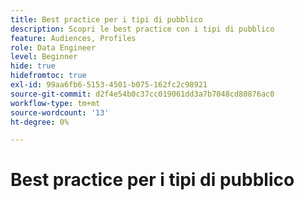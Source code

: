 ```yaml
---
title: Best practice per i tipi di pubblico
description: Scopri le best practice con i tipi di pubblico
feature: Audiences, Profiles
role: Data Engineer
level: Beginner
hide: true
hidefromtoc: true
exl-id: 99aa6fb6-5153-4501-b075-162fc2c98921
source-git-commit: d2f4e54b0c37cc019061dd3a7b7048cd80876ac0
workflow-type: tm+mt
source-wordcount: '13'
ht-degree: 0%

---
```


# Best practice per i tipi di pubblico
